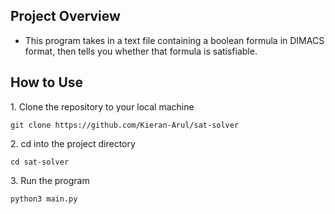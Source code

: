 ## Project Overview

- This program takes in a text file containing a boolean formula in DIMACS format, then tells you whether that formula is satisfiable.

## How to Use

1\. Clone the repository to your local machine
	
	git clone https://github.com/Kieran-Arul/sat-solver

2\. cd into the project directory

	cd sat-solver

3\. Run the program

	python3 main.py
